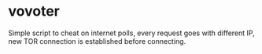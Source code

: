 # vovoter
Simple script to cheat on internet polls, every request goes with different IP, new TOR connection is established before connecting.
